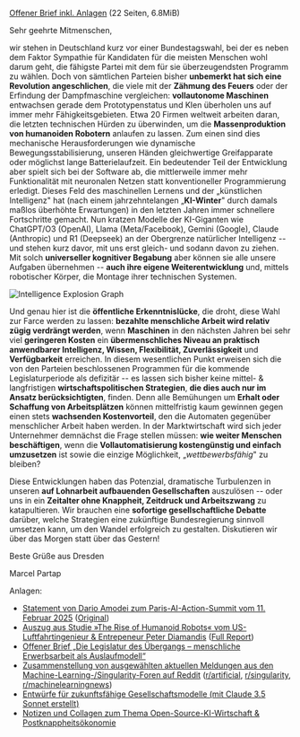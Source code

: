 [Offener Brief inkl. Anlagen](offener-brief-ki-und-robotik-wirtschaft-umschalten.pdf) (22 Seiten, 6.8MiB)

Sehr geehrte Mitmenschen,

wir stehen in Deutschland kurz vor einer Bundestagswahl, bei der es
neben dem Faktor Sympathie für Kandidaten für die meisten Menschen wohl
darum geht, die fähigste Partei mit dem für sie überzeugendsten Programm
zu wählen. Doch von sämtlichen Parteien bisher **unbemerkt hat sich eine
Revolution angeschlichen**, die viele mit der **Zähmung des Feuers**
oder der Erfindung der Dampfmaschine vergleichen: **vollautonome
Maschinen** entwachsen gerade dem Prototypenstatus und KIen überholen
uns auf immer mehr Fähigkeitsgebieten. Etwa 20 Firmen weltweit arbeiten
daran, die letzten technischen Hürden zu überwinden, um die
**Massenproduktion von humanoiden Robotern** anlaufen zu lassen. Zum
einen sind dies mechanische Herausforderungen wie dynamische
Bewegungsstabilisierung, unseren Händen gleichwertige Greifapparate oder
möglichst lange Batterielaufzeit. Ein bedeutender Teil der Entwicklung
aber spielt sich bei der Software ab, die mittlerweile immer mehr
Funktionalität mit neuronalen Netzen statt konventioneller
Programmierung erledigt. Dieses Feld des maschinellen Lernens und der
„künstlichen Intelligenz" hat (nach einem jahrzehntelangen
„**KI-Winter**" durch damals maßlos überhöhte Erwartungen) in den
letzten Jahren immer schnellere Fortschritte gemacht. Nun kratzen
Modelle der KI-Giganten wie ChatGPT/O3 (OpenAI), Llama (Meta/Facebook),
Gemini (Google), Claude (Anthropic) und R1 (Deepseek) an der
Obergrenze natürlicher Intelligenz -- und stehen kurz davor, mit uns
erst gleich- und sodann davon zu ziehen. Mit solch **universeller
kognitiver Begabung** aber können sie alle unsere Aufgaben übernehmen --
**auch ihre eigene Weiterentwicklung** und, mittels robotischer Körper,
die Montage ihrer technischen Systemen.

![Intelligence Explosion Graph](http://situational-awareness.ai/wp-content/uploads/2024/06/intelligence_explosion-1536x1184.png)


Und genau hier ist die
**öffentliche Erkenntnislücke**, die droht, diese Wahl zur Farce werden
zu lassen: **bezahlte menschliche Arbeit wird relativ zügig verdrängt
werden**, wenn **Maschinen** in den nächsten Jahren bei sehr viel
**geringeren Kosten** ein **übermenschliches Niveau an praktisch
anwendbarer Intelligenz, Wissen, Flexibilität, Zuverlässigkeit** und
**Verfügbarkeit** erreichen. In diesem wesentlichen Punkt erweisen sich
die von den Parteien beschlossenen Programmen für die kommende
Legislaturperiode als defizitär -- es lassen sich bisher keine mittel- &
langfristigen **wirtschaftspolitischen Strategien**, **die dies auch nur
im Ansatz berücksichtigten**, finden. Denn alle Bemühungen um **Erhalt
oder Schaffung von Arbeitsplätzen** können mittelfristig kaum gewinnen
gegen einen stets **wachsenden Kostenvorteil**, den die Automaten
gegenüber menschlicher Arbeit haben werden. In der Marktwirtschaft wird
sich jeder Unternehmer demnächst die Frage stellen müssen: **wie weiter
Menschen beschäftigen**, wenn die **Vollautomatisierung kostengünstig
und einfach umzusetzen** ist sowie die einzige Möglichkeit,
„*wettbewerbsfähig*" zu bleiben?

Diese Entwicklungen haben das Potenzial, dramatische Turbulenzen in
unseren **auf Lohnarbeit aufbauenden Gesellschaften** auszulösen -- oder
uns in ein **Zeitalter ohne Knappheit, Zeitdruck und Arbeitszwang** zu
katapultieren. Wir brauchen eine **sofortige gesellschaftliche Debatte**
darüber, welche Strategien eine zukünftige Bundesregierung sinnvoll
umsetzen kann, um den Wandel erfolgreich zu gestalten. Diskutieren wir
über das Morgen statt über das Gestern!

Beste Grüße aus Dresden

Marcel Partap

Anlagen:

- [Statement von Dario Amodei zum Paris-AI-Action-Summit vom 11. Februar 2025](1-Statement_von_Dario_Amodei_zum_Paris_AI_Action_Summit_deutsch_Anthropic-com.pdf) ([Original](https://www.anthropic.com/news/paris-ai-summit))
- [Auszug aus Studie »The Rise of Humanoid Robots« vom US-Luftfahrtingenieur & Entrepeneur Peter Diamandis](2-MetaTrend_Robotics-Takeaways-highlighted.two-pages.pdf) ([Full Report](https://globalhrcommunity.com/wp-content/uploads/2024/12/MetaTrend_Robotics.pdf))
- [Offener Brief „Die Legislatur des Übergangs – menschliche Erwerbsarbeit als Auslaufmodell“](3-offener-brief-ki-und-robotik-wirtschaft-umschalten.pdf3)
- [Zusammenstellung von ausgewählten aktuellen Meldungen aus den Machine-Learning-/Singularity-Foren auf Reddit](4-ai-and-robotics-news-2025-01-23.pdf) ([r/artificial](https://www.reddit.com/r/artificial/), [r/singularity](https://www.reddit.com/r/singularity/), [r/machinelearningnews](https://www.reddit.com/r/machinelearningnews/))
- [Entwürfe für zukunftsfähige Gesellschaftsmodelle (mit Claude 3.5 Sonnet erstellt)](5-visions-wisdom-society-resource-based-commons-economy.pdf)
- [Notizen und Collagen zum Thema Open-Source-KI-Wirtschaft & Postknappheitsökonomie](6-kooperative-wirtschaft-open-source-everything.pdf)
